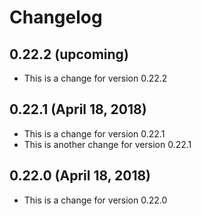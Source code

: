 # Changelog


## 0.22.2 (upcoming)

* This is a change for version 0.22.2

## 0.22.1 (April 18, 2018)

* This is a change for version 0.22.1
* This is another change for version 0.22.1

## 0.22.0 (April 18, 2018)

* This is a change for version 0.22.0

